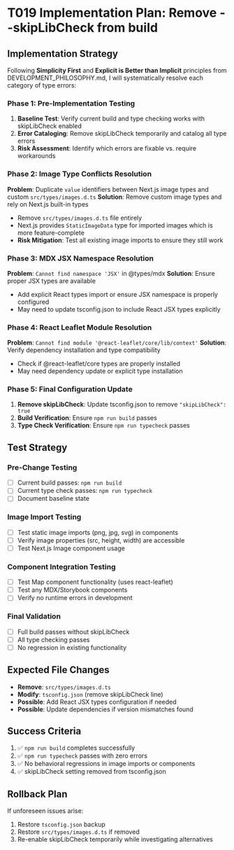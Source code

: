 # T019 Implementation Plan: Remove --skipLibCheck from build

## Implementation Strategy

Following **Simplicity First** and **Explicit is Better than Implicit** principles from DEVELOPMENT_PHILOSOPHY.md, I will systematically resolve each category of type errors:

### Phase 1: Pre-Implementation Testing

1. **Baseline Test**: Verify current build and type checking works with skipLibCheck enabled
2. **Error Cataloging**: Remove skipLibCheck temporarily and catalog all type errors
3. **Risk Assessment**: Identify which errors are fixable vs. require workarounds

### Phase 2: Image Type Conflicts Resolution

**Problem**: Duplicate `value` identifiers between Next.js image types and custom `src/types/images.d.ts`
**Solution**: Remove custom image types and rely on Next.js built-in types

- Remove `src/types/images.d.ts` file entirely
- Next.js provides `StaticImageData` type for imported images which is more feature-complete
- **Risk Mitigation**: Test all existing image imports to ensure they still work

### Phase 3: MDX JSX Namespace Resolution

**Problem**: `Cannot find namespace 'JSX'` in @types/mdx
**Solution**: Ensure proper JSX types are available

- Add explicit React types import or ensure JSX namespace is properly configured
- May need to update tsconfig.json to include React JSX types explicitly

### Phase 4: React Leaflet Module Resolution

**Problem**: `Cannot find module '@react-leaflet/core/lib/context'`
**Solution**: Verify dependency installation and type compatibility

- Check if @react-leaflet/core types are properly installed
- May need dependency update or explicit type installation

### Phase 5: Final Configuration Update

1. **Remove skipLibCheck**: Update tsconfig.json to remove `"skipLibCheck": true`
2. **Build Verification**: Ensure `npm run build` passes
3. **Type Check Verification**: Ensure `npm run typecheck` passes

## Test Strategy

### Pre-Change Testing

- [ ] Current build passes: `npm run build`
- [ ] Current type check passes: `npm run typecheck`
- [ ] Document baseline state

### Image Import Testing

- [ ] Test static image imports (png, jpg, svg) in components
- [ ] Verify image properties (src, height, width) are accessible
- [ ] Test Next.js Image component usage

### Component Integration Testing

- [ ] Test Map component functionality (uses react-leaflet)
- [ ] Test any MDX/Storybook components
- [ ] Verify no runtime errors in development

### Final Validation

- [ ] Full build passes without skipLibCheck
- [ ] All type checking passes
- [ ] No regression in existing functionality

## Expected File Changes

- **Remove**: `src/types/images.d.ts`
- **Modify**: `tsconfig.json` (remove skipLibCheck line)
- **Possible**: Add React JSX types configuration if needed
- **Possible**: Update dependencies if version mismatches found

## Success Criteria

1. ✅ `npm run build` completes successfully
2. ✅ `npm run typecheck` passes with zero errors
3. ✅ No behavioral regressions in image imports or components
4. ✅ skipLibCheck setting removed from tsconfig.json

## Rollback Plan

If unforeseen issues arise:

1. Restore `tsconfig.json` backup
2. Restore `src/types/images.d.ts` if removed
3. Re-enable skipLibCheck temporarily while investigating alternatives
